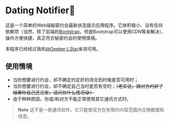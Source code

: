# Dating Notifier💞

这是一个简单的Web端秘密约会最新状态提示应用程序。它体积极小、没有任何依赖项（当然，除了前端的[Bootstrap](http://getbootstrap.com)，但是Bootstrap可以使用CDN等来解决）、操作方便快捷，真正符合秘密约会的使用情境。

本程序已经经过我和[@Geeker-LStar](https://github.com/geeker-lstar)亲测可用。

## 使用情境

- 当你想要进行约会，却不确定约定好的场合到时候是否可用时；
- 当你想要进行约会，却不确定自己当时是否有空时；~~（老实说，跟对方约好了结果你自己还没空，请问你什么情况😂）~~
- 由于种种原因，你或/和对方不能正常使用其它通讯方式时。

> **Note** 这不是一款通讯软件。它只能使双方在有限的内容范围内交换数据和信息。


